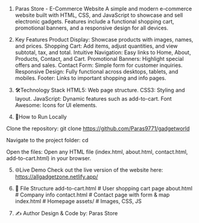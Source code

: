 1. Paras Store - E-Commerce Website
A simple and modern e-commerce website built with HTML, CSS, and JavaScript to showcase and sell electronic gadgets. Features include a functional shopping cart, promotional banners, and a responsive design for all devices.

2. Key Features
Product Display: Showcase products with images, names, and prices.
Shopping Cart: Add items, adjust quantities, and view subtotal, tax, and total.
Intuitive Navigation: Easy links to Home, About, Products, Contact, and Cart.
Promotional Banners: Highlight special offers and sales.
Contact Form: Simple form for customer inquiries.
Responsive Design: Fully functional across desktops, tablets, and mobiles.
Footer: Links to important shopping and info pages.

3. 🛠Technology Stack
HTML5: Web page structure.
CSS3: Styling and layout.
JavaScript: Dynamic features such as add-to-cart.
Font Awesome: Icons for UI elements.

4. 🚀How to Run Locally

Clone the repository:
git clone https://github.com/Paras9771/gadgetworld

Navigate to the project folder:
cd <project-folder>

Open the files: Open any HTML file (index.html, about.html, contact.html, add-to-cart.html) in your browser.

5. 🌐Live Demo
Check out the live version of the website here:
https://allgadgetzone.netlify.app/

6. 📁 File Structure
add-to-cart.html     # User shopping cart page
about.html           # Company info
contact.html         # Contact page with form & map
index.html           # Homepage
assets/              # Images, CSS, JS

7. ✍️ Author
Design & Code by: Paras Store
